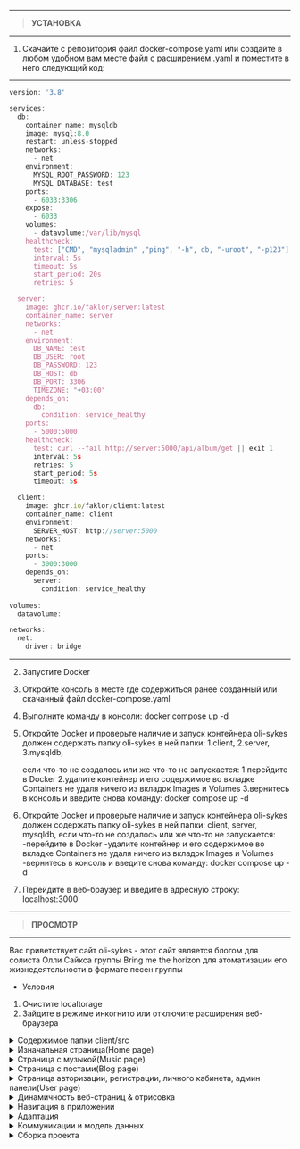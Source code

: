 _______________________________________________________

> **УСТАНОВКА**  
_______________________________________________________
1. Скачайте с репозитория файл docker-compose.yaml
  или создайте в любом удобном вам месте файл с расширением .yaml
  и поместите в него следующий код:  
_______________________________________________________
```javascript
version: '3.8'

services:
  db:
    container_name: mysqldb
    image: mysql:8.0
    restart: unless-stopped
    networks:
      - net
    environment: 
      MYSQL_ROOT_PASSWORD: 123 
      MYSQL_DATABASE: test
    ports:
      - 6033:3306
    expose:
      - 6033
    volumes:
      - datavolume:/var/lib/mysql
    healthcheck:
      test: ["CMD", "mysqladmin" ,"ping", "-h", db, "-uroot", "-p123"]
      interval: 5s
      timeout: 5s
      start_period: 20s
      retries: 5

  server:
    image: ghcr.io/faklor/server:latest
    container_name: server
    networks:
      - net
    environment:
      DB_NAME: test
      DB_USER: root
      DB_PASSWORD: 123
      DB_HOST: db
      DB_PORT: 3306
      TIMEZONE: "+03:00"
    depends_on:
      db:
        condition: service_healthy 
    ports:
      - 5000:5000
    healthcheck:
      test: curl --fail http://server:5000/api/album/get || exit 1
      interval: 5s
      retries: 5
      start_period: 5s
      timeout: 5s

  client:
    image: ghcr.io/faklor/client:latest
    container_name: client
    environment:
      SERVER_HOST: http://server:5000
    networks:
      - net
    ports:
      - 3000:3000 
    depends_on:
      server:
        condition: service_healthy  
        
volumes:
  datavolume:

networks:
  net:
    driver: bridge
```
_______________________________________________________
2. Запустите Docker
3. Откройте консоль в месте где содержиться ранее созданный или скачанный файл docker-compose.yaml
4. Выполните команду в консоли: docker compose up -d
5. Откройте Docker и проверьте наличие и запуск контейнера oli-sykes должен содержать папку oli-sykes в ней папки: 
    1.client, 
    2.server, 
    3.mysqldb, 

    если что-то не создалось или же что-то не запускается:
    1.перейдите в Docker 
    2.удалите контейнер и его содержимое во вкладке Containers не удаля ничего из вкладок Images и Volumes
    3.вернитесь в консоль и введите снова команду: docker compose up -d
5. Откройте Docker и проверьте наличие и запуск контейнера oli-sykes должен содержать папку oli-sykes в ней папки: client, server, mysqldb, если что-то не создалось или же что-то не запускается:
    -перейдите в Docker 
    -удалите контейнер и его содержимое во вкладке Containers не удаля ничего из вкладок Images и Volumes
    -вернитесь в консоль и введите снова команду: docker compose up -d
6. Перейдите в веб-браузер и введите в адресную строку: localhost:3000
_______________________________________________________
 
> **ПРОСМОТР**  
_______________________________________________________

Вас приветствует сайт oli-sykes - этот сайт является блогом
для солиста Олли Сайкса группы Bring me the horizon 
для атоматизации его жизнедеятельности в формате песен группы
- Условия 
1. Очистите localtorage
2. Зайдите в режиме инкогнито или отключите расширения веб-браузера

<details>
<summary>Содержимое папки client/src</summary>

1. Папка components содержит компоненты, которые используются на всех страницах: 
    анимации:animate.js с использованием npm - animejs  
    запросы на сервер: axiosRouterGet, axiosRouterPost с использованием npm axios
    шапка сайта:header.js
    навигационное меню:navMneu.js

2. Папки home, music, blog, user содержат страницы сайта и их компоненты
3. Папка res содержит ресурсы проекта
4. Папка store содержит компоненты:
    store.js содержащий данные с использованием npm react-redux:
```javascript
    reducer: {
        user:persistedReducer,
        nowPointMenu: setPointMenu,
        editAccount: editAccount,
    },
```
Здесь обьявлены 3 переменные:
1. user принимает данные о авторизированном пользователе и хранит эти данные в localstorage, организованно это с помощью npm redux-persist
2. nowPointMenu принимает данные о выбранной странице в навигационном меню и принимает значение компанента из папки store организованного с использованием npm @reduxjs/toolkit 
3. editAccount принимает данные о редактировании авторизированного аккаунта

А так же в client/src содержиться:
1. PrivetRoute.js компонент отображающий приватные роуты
2. PrivetDash.js компонент отображающий приватный роут отдельно для админ панели
3. index.js содержит все роуты и их содержимые компоненты с использованием npm react-router
```javascript
const router = createBrowserRouter([
  { path:'/', element:<Navigate to='/Home' replace={true}/> },
  { path: "/Home", element: <Home/> },
  { path:'/Music', element:<Music/>,
    children:[
      {
        path:':albumsName', element:<></>,
      }
    ]  
  },
  { path: "/Blog", element: <Blog/>,children:[
    {path:":numberPosts"}
  ]},
  //---------------------User-------------------------------
  { path: "/User", element:<User/>,
    children:[
      { path: ':userName', element:<PrivateRoute component={<Cabinet/>}/> },
      { path: 'signIn', element:<SignIn status={['Login','SignIn', 'Create Account', 'signUp','login']}/>},
      { path: 'signUp', element:<SignUp/> },
      { path: 'dashboard', element:<PrivateDash component={<Dashboard/>}/>, children:[
        {path: 'graph', element:<DashGraph/>},
        {path: 'users', element:<Users/>, children:[
          { path:':item',  element:<Dash/> }
        ]},
        {path: 'music', element:<Songs/>},
        {path: 'blogs', element:<Posts/>},
        {path: 'albums', element:<Albums/>},
        {path: ':userName', element:<Cabinet/>},
      ]},
    ]
  },
  
])
```
- роут '/Home' компонент home.js
- роут '/Music' компонент music.js и дочерний роут конкретного(выбранного пользователем) альбома
- роут '/Blog' компонент blog.js и дочерний роут с количеством отображаемых постом на нем
- роут '/User' компонент user.js и дочерние роуты:
    ':userName'- Приватный роут личного кабинета на который нельзя перейти неавторезированному пользователю
    'signIn'- авторизация 
    'signUp'- регистрация 
    'dashboard'- приватная админ панель и ее дочерние роуты:
        '/graph'- панель графиков
        '/users'- панель существущих пользователей
        '/music'- панель существующей музыки
        '/blogs'- панель существующих постов
        '/albums'- панель существующий альбомов
        ':userName'- личный кабинет Админа
</details>

<details>
<summary>Изначальная страница(Home page)</summary>
Home page это - landing page, на ней содержатся компоненты: 

1. textWriting.js отвечающая за визуальное написание текста, при открытии страницы 
2. parallaxContent.js отвечающая за отображение контента, при паралакс-прокрутке страницы с использованием npm @react-spring/parallax
3. header.js && navMenu.js - навигация по сайту, фиксированные компаненты, которые содержаться на всех страницах

</details>

<details>
<summary>Страница с музыкой(Music page)</summary>

1. music.js - компонент со всей логикой страницы
2. slyder.js - прокручиваемый спикок существующих альбомов, по нажатию на альбом пользователь переходит на роут конкретного альбова с песнями связанными с этим альбомом
3. song.js - компонет с музыкой и ее данными
4. /components/like.js - компонент с "лайк","кол-во  лайков","отправить комментарий" и ниже "комментарии пользователей",поставить лайк или же отправить комментарий может только авторизированный пользователь, если нет при нажатии на "лайк" или же "отправить комментарий" пользователя перекинет на страницу авторизации
5. /components/video.js содержит iframe API сайта: youTube и данные о видио

</details>



<details>
<summary>Страница с постами(Blog page)</summary>

Содержит созданные администратором посты, если ввести в url страницы:
- '/blog/1' - отобразиться 1 пост
- '/blog/2' - отобразиться 2 поста
- ...
- '/blog/n' - отобразиться n постов

</details>


<details>
<summary>Страница авторизации, регистрации, личного кабинета, админ панели(User page)</summary>

1. user.js - основная страница
2. signIn.js - авторизация, при авторизации в навигационом меню пункт "User" изменит свое значение на login пользователя
    error.js - валидация на ошибки, при неправльнов вводе данных
3. hoc/HocSing.js - компонент высшего порядка - регистрация, после успешной регистрации пользователь сразу же авторизируется
    поля при регистрации:
    login: у каждого пользователя индивидуальный, нельзя повторять
    email: нельзя регистрировать уже зарегестрированную почту
    password: минимум 4 символа
4. сabinet.js - доступент только авторизированному пользователю - это личный кабинет пользователя с его небольшой информацией
    content.js - контент с информаацией пользователя в личном кабинете, а так же с возможностью загрузки картинки пользователя формата jpg и размер не более 50 кб, по нажатию на кнопку "EditImgage" отобразиться 2 кнопки: первая загружает картинку и если каринка соотвествует требованиям изложенным ранее, то картинка сразу же измениться в личном кабинете, а так же в навигационном меню.И кнопка "log out" - выйти с аккаунта(разлогиниться)
    существующие аккаунты:
    email: Alexey@mail.ru, fikluss@mail.ru, ombus@mail.ru, sergey@mail.ru, aran@mail.ru, ulti@mail.ru
    password: 1111 - такой пароль у всех пользователей
5. dashboard.js - что бы войти в админ панель необходимо авторизироваться под пользователем с ролью ADMIN(администратор), c уже существующим таким аккаунтом:
    email: oly@mail.ru
    password: 2351
    после авторизации как ADMIN пользователя перекидывает на админ панель, здесь содержаться компоненты 
    components/dashNav.js - навигационная панель на админ панели 
    components/dashGraph.js - графики 
    все остальные компаненты реализованный по следующей структуре:


```javascript
const Users = hocDash({lable:'users',method:users, 
titles:['id','login','email','created','lastEdit','delete']})(Dash)
const Songs = hocDash({lable:'songs',method:songAll,
titles:['id','title','video Id','album','created','delete'],addItem:addSong, deleteItemMethod:deleteSong, editItem:editSong})(Dash)
const Albums = hocDash({lable:'albums',method:albums, 
titles:['id','title','imageUrl','created','lastEdit','delete'],addItem:addAlbum, deleteItemMethod:deleteAlbum,editItem:updateAlbum})(Dash)
const Posts = hocDash({lable:'posts',method:blogs, 
titles:['id','title','imageUrl','created','lastEdit','delete'],addItem:addPost, deleteItemMethod:deletePost,editItem:updatePost})(Dash)
```
1. components/dash.js - шаблон, который принимает функции и в котором содержится таблица с реализацией логики добавления/удаления/редактирования/отображения
2. hoc/hocDash - компонент всшего порядка, принимающий 
    lable: название
    method: функция на отображение данных
    titles: заголовки таблицы
    addItem: фунция на добавление
    deleteItemMethod: функция на удаление
    editItem: функция на редактирование
    и шаблон 

Удаление:
1. нажмите на кнопку "delete", напротив поля которое хотите удалить, произойдет анимация и элемент удалиться

Добавление:
1. нажмите на кнопку "addItem"
2. в раскрывшемся поле введите данные согласно title таблицы, а затем нажмите кнопку "add" и сразу же увидите добавленное поле
3. нажмите "cancel" если хотите закрыть раскрывщееся поле

Редактирование:
1. нажмите конпку "editItem" 
2. выберите какое поле вы хотите редактировать
3. измените значения котрые вы хотите изменить если значение одно то на остальные поля в данной линии просто нажмите и замем нажмите кнопку "edit", зачения сразу же изменятся 
4. нажмите снопку "cancel" что бы снова отобразить список без полей изменения
 
</details>

<details>
<summary>Динамичность веб-страниц & отрисовка</summary>

1. навигационное меню
```javascript



const NavMenu = props =>{
    //=================navigate==========================
    const navigate = useNavigate()
    const location = useLocation()
    //=================state=============================
    const [check, setCheck] = useState(false)
    //-------redux-----------------------
    let selector = useSelector(selectItems)
    let selectorUser = useSelector(selectUser)
    const dispatch = useDispatch()
    //================default-values=====================

    let defaultList = [
        {
            img:home,
            name:'Home'
        },
        {
            img:music,
            name:'Music'
        },
        {
            img:blog,
            name:'Blog'
        },
        {
            img:user,
            name:'User'
        }
    ]
    //------------------------------------------------------------------------
    let index = defaultList.findIndex(el=>location.pathname.match(/\/\w+\/*/)[0] === `/${el.name}`|| location.pathname.match(/\/\w+\/*/)[0] === `/${el.name}/`)
    let a = defaultList[0]
    defaultList[0] = defaultList[index]
    defaultList[index] = a
    selector = defaultList

    if(selectorUser !== null){
        let a = selectorUser.name.split('')
        if(a.length > 5){
            a = a[0]+a[1]+a[2]+a[3]+'...'
        }
        

        defaultList.forEach((i, key)=>{
            if(i.name === 'User'){
               defaultList.splice(key,1,{...selectorUser, name:a})
            }
        })
        

        //image
    }

    //------------------------------------------------------------------------
    //===================================================
    useEffect(()=>{
        dispatch(setDefaultImage(user))
        //-------------navClick--------------------------
        window.onclick = (e)=>{
            let a = e.target.className
            if(a !== "item"){
                animateBarUnCheck()
                setCheck(false)
            }

        }

    },[dispatch, selectorUser])
    //=====================render======================== 
    const items = selector.map((i, index)=>{
        
        return <Item {...i} key={index} getCheck={()=>getCheck(index)}/>
    })
    //======================function=====================
    function getCheck(index){
        if(check){
            setCheck(false)
            animateBarUnCheck()
        }
        else{
            setCheck(true)
            animateBarCheck()
        }
        //==========replace_item==============
        let a = selector[0]
        selector[0] = selector[index]
        selector[index] = a
        //-----------navigate-----------------
        
        if(selector[0] !== selector[index]){
            if(selector[0].name !== "Home" && selector[0].name !== "Music" && selector[0].name !== "Blog"){
                if(selectorUser !== null && selectorUser.role === "USER"){
                    
                    return navigate ('../User/'+selectorUser.name)
                }
                else if(selectorUser !== null && selectorUser.role === "ADMIN"){
                    return navigate ('../User/dashboard/graph')
                }
                else{
                    return navigate('../User/signIn')
                }
                
                
            }
            //selector[0].name === "User" || copyDefaulList[3].name != selectorUser.name)
           
            return  navigate('../'+selector[0].name)
            
            
            
        }
        //====================================
    }
    //===================================================
   

    return(
        <div className="navMenu"> 
            {items}
        </div>
        
    )
}

export default NavMenu
```
Реализовано оно так:
1. импортируются нужные инструменты:
  стили
  изначальные картинки
  созданные анимации
  данные redux:  состояние меню и состояние пользователя
  хуки для навигации по роутам
2. для начала создается массив с исходным состоянием навигационного меню и в последующем передает свои значения в переменную redux 
3. срабатывают исключения касаемо того авторизирован пользователь или же нет
4. useEffect следит за каждым изменением авторизации
5. по нажатию на пункты меню выполняется изменение состояния меню, выполняется анимация и затем если пользователь нажал не на исходное сстояние меню то его перекидывает на выбранный пунк этого меню


2. Страница с музыкой
```javascript
useEffect(()=>{
        songAll()
        .then(res=>{
            setArraySongs(res.data.songs)
            setVideo('http://www.youtube.com/embed/'+res.data.songs[0].url)
            setIdSong(res.data.songs[0].id)

            setListLikes(res.data.songs[0].song_likes)
            setArrayCommnet(res.data.songs[0].song_comments)

            if(selectorUser!== null){
                getLikeVisible(selectorUser.id, res.data.songs[0].id)
                .then(res=>{
                    //console.log(res.data.like)
                    if(res.data.like === true){
                        setLiked(true)
                       
                    }
                    else{
                        setLiked(false)
                    }
                })
            }
            
            
        })
        .catch(e=>{

        })

        albums()
        .then(res=>{
            
            if(albumsName){
                setArrayAlbums([])
                
                
                //
                res.data.albums.forEach(element => {
                    if(albumsName ===  element.title){
                        oneAlbum(element.id)
                        .then(res=>{
                            setArraySongs(res.data.songs)
                            setVideo('http://www.youtube.com/embed/'+res.data.songs[0].url)
                            setIdSong(res.data.songs[0].id)
                            
                        })
                    }    
                })
                
            }
            else{
                setArrayAlbums(res.data.albums)
                
            }
        })
        .catch(e=>{

        })
        
        
    }, [albumsName, selectorUser])

    //slyder
    export default function Slyder(props){
    //===============state============================

    
    return(
        <Link to={{
            pathname:`${props.title}`
        }}>
        <div className='album' onClick={()=>props.getAlbum(props.id)}>
            
            <img src={props.img} alt='album'/>
            <h2>{props.title}</h2> 
        </div> 
        </Link>
    )
}
```
1. UseEffect, используя get-зпросы, задает изначальные данные страницы и при изменении их меняет,а именно если пользователь взаимодействует с компонентом Slyder то его перекидывает на страницу с конкретным альбомом и музыкой связанной с этим альбомом

```javascript
function play(url, id, comment, like){
        setVideo('http://www.youtube.com/embed/'+url)
        setIdSong(id)

        setListLikes(like)
        songAll()
        
        .then(res=>{
            const index  = res.data.songs.findIndex(song=>song.id===id)
            setArrayCommnet(res.data.songs[index].song_comments)
            
        })
       
        
        if(selectorUser !== null){
            getLikeVisible(selectorUser.id, id)
            .then(res=>{
                //console.log(res.data.like)
                if(res.data.like === true){
                    setLiked(true)
                   
                }
                else{
                    setLiked(false)
                }
                
                
                
            })  
        }

        
    }
    //video
    export default function Video(props){
   
    return (
        <iframe className="ytplayer" 
        type="text/html" 
        style={{width:"640px", height:"360px"}}
        src={props.url}
        title="frameVideo" 
        frameBorder={0}/>
    )
}
```
2. функция обеспецивающая изменение с данными связанными с данными открытой песни, при нажатии на кнопку компоент video изменяет состояние отрисовки, комппоент хранит frame API YouTube

```javascript
  function sendComment(id,text){ 
        if(selectorUser !== null){
            addComment(text,selectorUser.id,idSong)
            .then(res=>{
                songAll()
                .then(res=>{
                    const index  = res.data.songs.findIndex(song=>song.id===id)
                    setArrayCommnet(res.data.songs[index].song_comments)
                })
            })
            
            
        }
        else{
            return navigate('../User/signIn')
        }
        
    }
```
3. если пользователь не авторизирован его отправить на страницу авторизации, если авторизирован он может оправить коменнтарий по конкретной песни

```javascript
//music
function likeAdd(idSong){
        if(selectorUser !== null){
            addLike(selectorUser.id, idSong)
            .then(res=>{
                setLiked(true)
                songAll()
                .then(res=>{
                    const index  = res.data.songs.findIndex(song=>song.id===idSong)
                    setListLikes(res.data.songs[index].song_likes)
                })
            }) 
        }
        else{
            return navigate('../User/signIn')
        }
    }
    function deleteLiked(idSong){
        deleteLike(selectorUser.id, idSong)
        .then(res=>{
            setLiked(false)
            songAll()
                .then(res=>{
                    const index  = res.data.songs.findIndex(song=>song.id===idSong)
                    setListLikes(res.data.songs[index].song_likes)
                })
        })
    }
  //like
  export default function Like({idSong,likes,comment,sendComment,likeAdd,deleteLiked,listLikes}){
    //===================redux===========================
    
    //===================state===========================
    const [text, setText] = useState('')
    //===================navigate========================
    

    return(
        <>
        <div className="like">
            <div>
            {likes?<ReactSVG src={likeChecked} onClick={()=>deleteLiked(idSong)}/>: <ReactSVG src={like}  onClick={()=>likeAdd(idSong)} />}
            <h1>{listLikes}</h1>
            </div>
            <input defaultValue={''} onChange={(e)=>setText(e.target.value)} placeholder="Enter comment"/>
            <button onClick={()=>sendComment(idSong, text)}>send Comment</button>
            
        </div>
        <div className="allComments">
        {comment.map((i,index)=>{
            return <div className="comment" key={index}>
                <div className="userCommnet">
                    <img src={`data:${i.user.contentType};base64,${i.user.imageBase64}` || user} alt="commentUser"/>
                    <h2>{i.user.name}</h2>
                </div>
                <textarea disabled value={i.comment}></textarea>
                {/* <h1>{i.comment}</h1> */}
            </div>
        })}
        </div>
        </>
    )
}
```
4. если пользователь не авторизирован то его перенаправит на страницу авторизации, если авторизирован то он имеет возможность оценить песню, поставив лайк и данные о песни сразу же обновлятся, если он хочет убрать лайт то он  просто кликает на него еще один раз, при взаиможействии пользователя с лайком или комментарием он передет данные в компонент like в котором выполняются условия отрисовки


3. страница авторизации 
```javascript
useEffect(()=>{
        loginOpacity1()
        if(selectorUser !== null){
            if(selectorUser.role === "ADMIN"){
                return navigate('../dashboard/graph')
            }
            else{
                return navigate('../User/')
            }
            
        }
         

        
    }) 
     function getUser(e){
  
        if(props.status[4] === "login"){
            
            signIn(emailHook, lockHook)
            .then(res=>{
                if(res.data.error){
                   
                    let array = []
                    Object.keys(res.data.error).map(error=>{
                        
                       return array.push(error+ ' : ' + res.data.error[error].msg)
                    })
                    setEr(array)
                    
                }
                else if(res.data.loggedIn === false){
                    let array = [`${res.data.message}`]
                    
                    setEr(array)
                }
                else{
                    
                    dispatch(setStateUser(res.data.user))
                    
                }
            })
            .catch(e=>{
                let array = [`${e}`]
                setEr(array)
            })
        }
        //error
        export default function Error({errors}){
    
    const setErrors = errors.map((error, key)=>{
        return <p className="error" key={key}>{error}</p>
    })  

    return(
        <>
            {setErrors}
        </>
    )
}
```
1. cначала мы определяем авторизирован пользователь или нет, если да то его перекидывет на роут, который соответсвует его роли, если USER то в личный каинет, если ADMIN то в админ панель, если пользователь не авторизирован то он может это сделать введя свои данные в поля заполнения данных и затем нажав кнопку входа реализуется ответ сервера, если данные соответсуют имеющимя в базе то он авторизируется, если нет то ему выдается ответ неудовлетворяющих условий, который отрисовывается в компоенте Error


4. страница администрирования
```javascript
//index.js
 { path: 'dashboard', element:<PrivateDash component={<Dashboard/>}/>, children:[
        {path: 'graph', element:<DashGraph/>},
        {path: 'users', element:<Users/>,},
        {path: 'music', element:<Songs/>},
        {path: 'blogs', element:<Posts/>},
        {path: 'albums', element:<Albums/>},
        {path: ':userName', element:<Cabinet/>},
      ]},
    //dashboard
    <DashNav/>
            <div className='dashboard'>
                <Outlet/>
            </div>

    //реализация 
    //hocDash
    const HocSong = ({lable,method,titles,addItem, deleteItemMethod,editItem})=> (Companent)=>{
    return function Comnponent(){
        //===================state===========================
        const [allAlbums,  setAllAlbums] = useState([])


        useEffect(()=>{
           
            albums()
            .then(res=>{
                setAllAlbums(res.data.albums)
            })
            .catch(e=>{

            })

        },[])
        
         
       
        return <Companent 
            lable={lable} 
            method={method} 
            titles={titles} 
            addItem={addItem} 
            albums={allAlbums} 
            deleteItemMethod={deleteItemMethod} 
            editItem={editItem}
        />
 
        
    } 
    
}
```
1. немного расскажу про реализацию роутов, сначала обьявляется роут 'dashboard/' в компоненте index.js,  а к нему дочерние роуты, определять дочерние роуты на может тэг Outlet созданные уже в компоненте dashboard
2. так как у нас компоненты в админ панель буквально одинаковые и имеют одну и туже логику,то был реализован шаблонный- компонент и компонент высшего порядка 
3. компонент высшего порядка принимает в себя функции связанные с добавлением/ удалением/ реадктированием и отображением данных в бд и таблицах, он служит лишь для принятия данных и отображения этих данных в существующем компоненте dash.js
```javascript
const DashUsers = ({lable,method,titles,addItem,deleteItemMethod, albums,editItem}) =>{
  return(
        <>
            <table className='dashUsers'>
                <thead>
                    <tr>
                        {titles.map((i,index)=>{
                            return <th key={index}>{i}</th>
                        })}
                    </tr>
                </thead>
                <tbody>
                    {setVisibleEdit()}
                    {setVisibleAdd()}
                    {/* //render */}
                    {setEditofArray()}
                    <Outlet/>
                </tbody>
            </table>
        </>
    )
    //addData
    function setVisibleAdd(){
        if(lable === "users"){
            return
        }
        else{
            if(add){
                return <tr>
                    <td><button className='add' onClick={()=>setAdd(false)}>Cancel</button></td>
                    <td><input value={in1} onChange={(e)=>setIn1(e.target.value)}/></td>
                    <td><input value={in2} onChange={(e)=>setIn2(e.target.value)}/></td>
                    <td>{lable==="songs" &&<select onChange={(e)=>setSelect(e.target.value)}> 
                            {albums.map((i,index)=>{
                              
                                return <option value={i.id} key={index}>{i.title} </option>
                                
                                                               
                            })}
                        </select>}
                        {lable ==="posts"&&
                        <textarea value={textAr} onChange={(e)=>setTextAr(e.target.value)}/>}
                    </td>
                    <td></td>
                    <td><button className='add' onClick={()=>{
                        if(lable ==="posts"){
                            addItem(in1,textAr,in2).then(res=>method().then(res=>setArray(res.data[lable])))
                        }
                        else{addItem(in1,in2,select).then(res=>method().then(res=>setArray(res.data[lable])))}}}>Add</button></td>
                    
                </tr>
            }
            return <tr><td><button className='add' onClick={()=>setAdd(true)}>Add New</button></td></tr>
        }
    }
  //deleteData
  function deleteMethod(index, id){
        deleteItem(index)
        deleteItemMethod(id)
        
    }
```
4. dash принимает значения которые были переданны в него и исходя из этих данных выполняет отрисовку таблиц
5. добавление данных осуществляет функция SetVisivleAdd вначале она определяет состояние открытия этого поля и соответсвующей отрисовки содержимого, при раскрытом поле и добавлении данных, отправляется запрос на сервер для изменения и происходит добавленное поля,которое сразу же отобразиться в таблице, так же образом реализованно редактирование
6. функция на удаление deleteMethod отправляет запрос на сервер и удаляет выбранную данную, после чего отрисовка не изменяется, но выполяется анимация deleteItem


</details>

<details>
<summary>Навигация в приложении</summary>

навигациия в приложении осуществляется с помощью npm react-router 
1. вначале создаются роуты в матринском компоненте
```javascript
const router = createBrowserRouter([
  { path:'/', element:<Navigate to='/Home' replace={true}/> },
  { path: "/Home", element: <Home/> },
  { path:'/Music', element:<Music/>,
    children:[
      {
        path:':albumsName', element:<></>,
      }
    ]  
  },
  { path: "/Blog", element: <Blog/>,children:[
    {path:":numberPosts"}
  ]},
  //---------------------User-------------------------------
  { path: "/User", element:<User/>,
    children:[
      { path: ':userName', element:<PrivateRoute component={<Cabinet/>}/> },
      { path: 'signIn', element:<SignIn status={['Login','SignIn', 'Create Account', 'signUp','login']}/>},
      { path: 'signUp', element:<SignUp/> },
      { path: 'dashboard', element:<PrivateDash component={<Dashboard/>}/>, children:[
        {path: 'graph', element:<DashGraph/>},
        {path: 'users', element:<Users/>, children:[
          { path:':item',  element:<Dash/> }
        ]},
        {path: 'music', element:<Songs/>},
        {path: 'blogs', element:<Posts/>},
        {path: 'albums', element:<Albums/>},
        {path: ':userName', element:<Cabinet/>},
      ]},
    ]
  },
  
])
//===========================================================================
//личный кабинет 
export default function Cabinet(){
    //-----------------redux--------------------------
    const selectorUser = useSelector(selectUser)
    const dispatch = useDispatch()
    //================navigate========================
    const navigate = useNavigate()
    const location = useLocation()
    let { userName } = useParams()
    //==================state=========================
    //================================================ 
   

    useEffect(()=>{
        if(selectorUser === null){
            
           return navigate('../User/signIn')
        }
        else{
            return navigate('../'+selectorUser.name)
        }
    },[navigate, selectorUser])
    
    //================function========================
    function outAccount(){ 
        if(selectorUser.role === "ADMIN"){
            const loc = '/User/'+location.pathname.match(/\/\w+$/)[0].replace('/','')
            if(location.pathname === loc){
                dispatch(setStateUser(null))
                return navigate('../signIn')
            }
            dispatch(setStateUser(null))
            return navigate('../../signIn')
        }
        dispatch(setStateUser(null))
        return navigate('../signIn')
        
    }
    
    //===============render-function==================
    function render(){
        if(userName !== selectorUser.name){
            return <h1 className='cabinet'>User not Found</h1>
        }
        return <Content {...selectorUser} />
    }
    

    return(
        <>
            {render()}
            <button className='logOut' onClick={outAccount}>Log out</button>
        </>
    )
} 
//===========================================================================

//привтный роут  
import { useSelector } from "react-redux"
import {
    selectUser
} from './store/nowUser'
import { Navigate } from "react-router-dom"

export default function PrivateRoute({component}){
    const select = useSelector(selectUser)
  
    return select? <>{component}</> :  <Navigate to='/Home'/>
}
```
2. далее осуществляется переход по ним с помощью хуков useNavigate или ссылок для перехода Link
3. некоторые роуты содержать дополнительные дочерние роуты, способность понимания находится ли пользователь на дочерних роутах осуществляется с помощью тега Outlet занесенного в материнский компонент роута по отношению к его дочерним, а так же в некоторых случаях созданы исключения с помощью хука useLocation и таже использование хука useParams позваляет нам определять чтто именно должно быть в дочернем роуте если он я вляется динамическим, в пример соответсвует реализация личного кабинета пользователя, если он находится в нем то соответсвенно дочерний роут принимает значение его login  
4. так же реализованны приватные роуты на которые можно зайти выполняя определенные условия, в данном случае это понятие авторизирован пользователь или же нет, если да то выполнятся соотвествующая отрисовка компонента
5. на странице /Blog реализован компонент который отображает определнное кол-во, если ввести в рут соответвующую цифру кол-во компонентов которые вы хотите увидель, то столко компонентов и отобразится даже если копонентов меньше чем надо, они отобразатся только с пустми значениями, это поределяет useEffect, при отображении он создает массив и если useParams имеет какоето занчение то он отображает массив с эти занчением
```javascript
useEffect(()=>{
        blogs()
            .then(res=>{
                
                if(numberPosts){
                    let newArray = []
                    for(let i=0; i<numberPosts;i++){
                        
                        newArray.push(res.data.posts[i])
                    }
                    
                    setArray(newArray)
                }
                else{
                    setArray(res.data.posts)
                }
                
            })
            .catch(e=>{
    
            })
        
        
    },[numberPosts, array.length])
```

</details>

<details>
<summary>Адаптация</summary>

Реализованна с помощью медиа-запросов, которые описанны в стилях каждого компонента, в конце файла, например один из них 
```scss

@media screen and (max-width : 1000px){
    .home{
        .writer{
            &:nth-child(2){
                font-size: 64px;
                color:#fff;
                margin: 3.5em 0 0 1em;
            }
            &:nth-child(3){
                font-size: 40px;
                color:#C2C2C2;
                margin: 1em 0 0 1em;
            }
        }
        div{
            h3{
                font-size: 40px;
                color:#999999; 
                margin: 2em 0 0 1em;
                display: none;
        
            }
            div{
                svg{
                    margin-left: 6em;
                }
            }
        }
    }
}
```

</details>

<details>
<summary>Коммуникации и модель данных</summary>

1. Существует реализованный сервер, созданный мной, с баззой данных в папке server, от него зависит все данные, которые отображаются на сайте, взаимосвязь между сервером и клентом осуществленна с помощью npm axios и все запросы хранятся в src/components/ axiosRoiterPosts & axiosRouterGet 
```javascript
//===========================Post==============================
//user
//--------------------------signIn-----------------------------
const signIn =async (email, password) => await axios.post('http://localhost:5000/api/login',{email:email, password:password})
//--------------------------signUp-----------------------------
const signUp =async (email,login, password) => await axios.post('http://localhost:5000/api/registration',{email:email,name:login, password:password})
//--------------------------editImg----------------------------
const editImg =async (formData) => await axios.post('http://localhost:5000/api/image', formData)
//--------------------------deleteUser-------------------------
const deleteUser =async () => await axios.post()

//song
//--------------------------addSong----------------------------
const addSong =async (title, url, albumId) => await axios.post('http://localhost:5000/api/song/create',{title:title,url:url,albumId:albumId})
//--------------------------deleteSong-------------------------
const deleteSong =async (id) => await axios.post('http://localhost:5000/api/song/delete',{id:id})
//--------------------------edit--Song-------------------------
const editSong =async (id, title, url, albumId) => await axios.post('http://localhost:5000/api/song/update',{id:id,title:title,url:url,albumId:albumId})
//--------------------------addLike----------------------------
const addLike =async (userId,songId)=> await axios.post('http://localhost:5000/api/song/like',{userId:userId, songId:songId})
//--------------------------deleteLike----------------------------
const deleteLike =async (userId,songId)=> await axios.post('http://localhost:5000/api/song/unlike',{userId:userId, songId:songId})
//---------------------------like------------------------------
const getLikeVisible =async (userId,songId) => await axios.post('http://localhost:5000/api/song/getlike',{userId:userId,songId:songId})
//---------------------------commnet---------------------------
const addComment=async (comment,userId, songId)  => await axios.post('http://localhost:5000/api/song/comment',{comment:comment,userId:userId,songId:songId})

//album
//------------------------addAlbum-----------------------------
const addAlbum =async (title, url) => await axios.post('http://localhost:5000/api/album/create',{title:title,img:url})
//------------------------updateAlbum--------------------------
const updateAlbum =async (id,title, url) => await axios.post('http://localhost:5000/api/album/update',{id:id,title:title,img:url})
//------------------------deleteAlbum--------------------------
const deleteAlbum =async (id) => await axios.post('http://localhost:5000/api/album/delete',{id:id})

//post
//------------------------addPost------------------------------
const addPost =async (title, text, url) => await axios.post('http://localhost:5000/api/post/create',{title:title,description:text,img:url})
//------------------------updatePost---------------------------
const updatePost =async (id,title, text, url) => await axios.post('http://localhost:5000/api/post/update',{id:id,title:title,description:text,img:url})
//------------------------deletePost---------------------------
const deletePost =async (id) => await axios.post('http://localhost:5000/api/post/delete',{id:id})
//==================export=====================================

```
2. модель данных представленна в src/store/store.js, которая содержит в себе переменную user, хранящее свое значение в localStorage и принимацющая значение функции из npm redux-persist, это сделанно для постоянного хранения данных о пользователе, можно было бы выдавать Token с сервера например jwt,
```javascript
const persistConfig = {
  key: 'root',
  storage
}
 
 
const persistedReducer = persistReducer(persistConfig, nowUser)

//========================================================================
const store = configureStore({
  reducer: {
    //user + localStorage
    user:persistedReducer,
    //navMenu
    nowPointMenu: setPointMenu,
    editAccount: editAccount,
    //dashboard
  },
  devTools: process.env.NODE_ENV !== 'production',
  middleware: [thunk]
})
//========================================================================
```
3. nowPointMenu хранит значение состояния меню, навигационное меню отображает состояние выбранной страницы на которой находится пользователь, EditAccount хранит состояние панели редактирования аккаунта в личном кабинете
4. они принимаю значения компонентом реализованных с помощью npm @redux/toolkit для отображения и изменения созданного состояния

</details>


<details>
<summary>Сборка проекта</summary>

собрать проект можно следуя следующей инструкции: 
1. создания базы данных использову СУБД прописав команду create table test и введя данных для подлючения к ней в server/.env
2. включение сервера, перейся в server и выполнив в консоли команду mpm start
3. включение клиент-части, перейдся в client и выполнив в консоли команду npm start

Но и был реализован современный подход к сборке проекта с использованием docker для реализации такого подхода вам нужен всего лишь приложение docker и файл с данными о проекте docker-compose.yaml для запуска вам нужно выполнить в консоли команду docker compose up -d где храниться этот файл, а так же должен быть открыт docker
</details>
